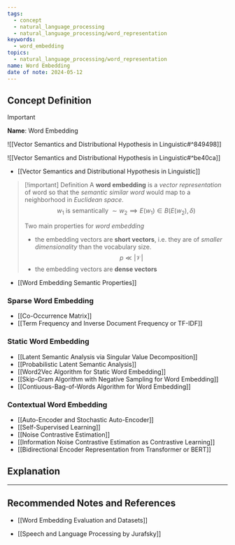 ```yaml
---
tags:
  - concept
  - natural_language_processing
  - natural_language_processing/word_representation
keywords:
  - word_embedding
topics:
  - natural_language_processing/word_representation
name: Word Embedding
date of note: 2024-05-12
---
```


## Concept Definition

>[!important]
>**Name**: Word Embedding

![[Vector Semantics and Distributional Hypothesis in Linguistic#^849498]]

![[Vector Semantics and Distributional Hypothesis in Linguistic#^be40ca]]

- [[Vector Semantics and Distributional Hypothesis in Linguistic]]

>[!important] Definition
>A **word embedding** is a *vector representation* of word so that the *semantic similar word* would map to a neighborhood in *Euclidean space*.
>$$
>w_{1} \text{ is semantically }\sim w_{2} \implies E(w_{1}) \in B(E(w_{2}), \delta)
>$$
>
>Two main properties for *word embedding*
>- the embedding vectors are **short vectors**, i.e. they are of *smaller dimensionality* than the vocabulary size. $$p \ll |\mathcal{V}|$$
>- the embedding vectors are **dense vectors**

- [[Word Embedding Semantic Properties]]

### Sparse Word Embedding

- [[Co-Occurrence Matrix]]
- [[Term Frequency and Inverse Document Frequency or TF-IDF]]

### Static Word Embedding

- [[Latent Semantic Analysis via Singular Value Decomposition]]
- [[Probabilistic Latent Semantic Analysis]]
- [[Word2Vec Algorithm for Static Word Embedding]]
- [[Skip-Gram Algorithm with Negative Sampling for Word Embedding]]
- [[Contiuous-Bag-of-Words Algorithm for Word Embedding]]


### Contextual Word Embedding

- [[Auto-Encoder and Stochastic Auto-Encoder]]
- [[Self-Supervised Learning]]
- [[Noise Contrastive Estimation]]
- [[Information Noise Contrastive Estimation as Contrastive Learning]]
- [[Bidirectional Encoder Representation from Transformer or BERT]]


## Explanation





-----------
##  Recommended Notes and References






- [[Word Embedding Evaluation and Datasets]]


- [[Speech and Language Processing by Jurafsky]] 